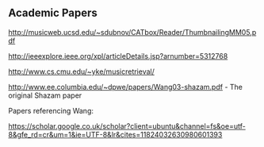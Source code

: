 Academic Papers
---------------

http://musicweb.ucsd.edu/~sdubnov/CATbox/Reader/ThumbnailingMM05.pdf

http://ieeexplore.ieee.org/xpl/articleDetails.jsp?arnumber=5312768

http://www.cs.cmu.edu/~yke/musicretrieval/

http://www.ee.columbia.edu/~dpwe/papers/Wang03-shazam.pdf - The original Shazam paper

Papers referencing Wang:

https://scholar.google.co.uk/scholar?client=ubuntu&channel=fs&oe=utf-8&gfe_rd=cr&um=1&ie=UTF-8&lr&cites=11824032630980601393
